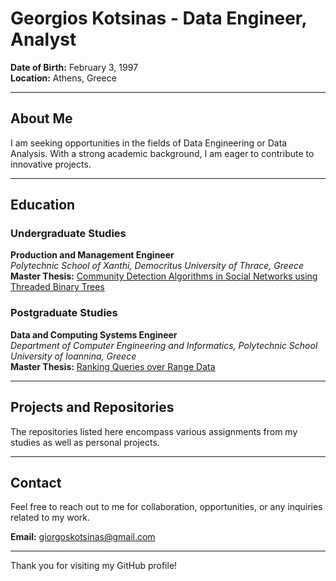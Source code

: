 # Georgios Kotsinas - Data Engineer, Analyst

**Date of Birth:** February 3, 1997  
**Location:** Athens, Greece

---

## About Me

I am seeking opportunities in the fields of Data Engineering or Data Analysis. With a strong academic background, I am eager to contribute to innovative projects.

---

## Education

### Undergraduate Studies

**Production and Management Engineer**  
*Polytechnic School of Xanthi, Democritus University of Thrace, Greece*  
**Master Thesis:** [Community Detection Algorithms in Social Networks using Threaded Binary Trees](https://github.com/kotsinas/thesis_repository)  

### Postgraduate Studies

**Data and Computing Systems Engineer**  
*Department of Computer Engineering and Informatics, Polytechnic School University of Ioannina, Greece*  
**Master Thesis:** [Ranking Queries over Range Data](https://github.com/kotsinas/HINTm_on_TOP-k)  

---

## Projects and Repositories

The repositories listed here encompass various assignments from my studies as well as personal projects.

---

## Contact

Feel free to reach out to me for collaboration, opportunities, or any inquiries related to my work.

**Email:** giorgoskotsinas@gmail.com  
 
---

Thank you for visiting my GitHub profile!
